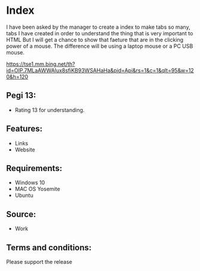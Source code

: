 # Index 
I have been asked by the manager to create a index to make tabs so many, tabs I have created in order to understand the thing that is very important to HTML 
But I will get a chance to show that faeture that are in the clicking power of a mouse. The difference will be using a laptop mouse or a PC USB  mouse.

https://tse1.mm.bing.net/th?id=OIP.7MLaAWWAlux8sfiKB93WSAHaHa&pid=Api&rs=1&c=1&qlt=95&w=120&h=120


## Pegi 13:
* Rating 13 for understanding. 

## Features:
* Links 
* Website

## Requirements: 
* Windows 10 
* MAC OS Yosemite 
* Ubuntu 

## Source:
* Work

## Terms and conditions:
Please support the release
